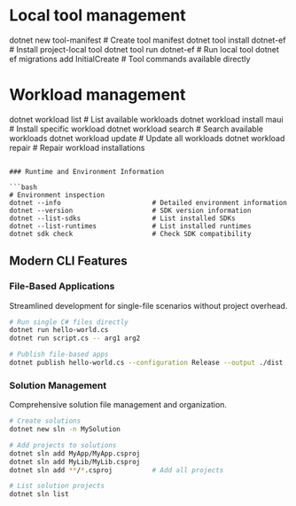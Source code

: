 # Local tool management
dotnet new tool-manifest            # Create tool manifest
dotnet tool install dotnet-ef       # Install project-local tool
dotnet tool run dotnet-ef           # Run local tool
dotnet ef migrations add InitialCreate  # Tool commands available directly

# Workload management
dotnet workload list                 # List available workloads
dotnet workload install maui        # Install specific workload
dotnet workload search              # Search available workloads
dotnet workload update              # Update all workloads
dotnet workload repair              # Repair workload installations
```

### Runtime and Environment Information

```bash
# Environment inspection
dotnet --info                       # Detailed environment information
dotnet --version                    # SDK version information
dotnet --list-sdks                  # List installed SDKs
dotnet --list-runtimes              # List installed runtimes
dotnet sdk check                    # Check SDK compatibility
```

## Modern CLI Features

### File-Based Applications

Streamlined development for single-file scenarios without project overhead.

```bash
# Run single C# files directly
dotnet run hello-world.cs
dotnet run script.cs -- arg1 arg2

# Publish file-based apps
dotnet publish hello-world.cs --configuration Release --output ./dist
```

### Solution Management

Comprehensive solution file management and organization.

```bash
# Create solutions
dotnet new sln -n MySolution

# Add projects to solutions
dotnet sln add MyApp/MyApp.csproj
dotnet sln add MyLib/MyLib.csproj
dotnet sln add **/*.csproj          # Add all projects

# List solution projects
dotnet sln list
